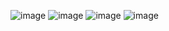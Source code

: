 ![image](https://user-images.githubusercontent.com/86889712/125629350-aeaf1501-fa81-4dde-a88e-272dc9e3a623.png)
![image](https://user-images.githubusercontent.com/86889712/125629378-0c072209-9860-4135-a46f-f027d1bde36f.png)
![image](https://user-images.githubusercontent.com/86889712/125629391-a75b20e7-3652-49d8-8c64-b8e29c35834f.png)
![image](https://user-images.githubusercontent.com/86889712/125629404-c90897ca-e30c-41a3-8c95-86fccc7f2f83.png)
